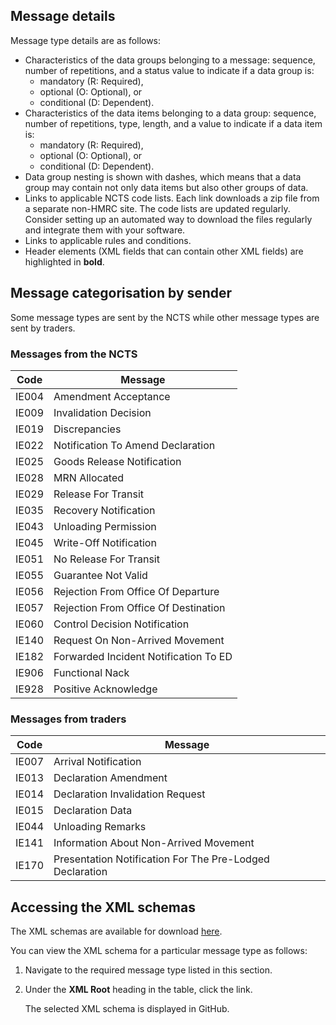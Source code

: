 ## Message details

Message type details are as follows: 

- Characteristics of the data groups belonging to a message: sequence, number of repetitions, and a status value to indicate if a data group is: 
    - mandatory (R: Required), 
    - optional (O: Optional), or 
    - conditional (D: Dependent).
- Characteristics of the data items belonging to a data group: sequence, number of repetitions, type, length, and a value to indicate if a data item is: 
    - mandatory (R: Required), 
    - optional (O: Optional), or 
    - conditional (D: Dependent).
- Data group nesting is shown with dashes, which means that a data group may contain not only data items but also other groups of data. 
- Links to applicable NCTS code lists. Each link downloads a zip file from a separate non-HMRC site. The code lists are updated regularly. Consider setting up an automated way to download the files regularly and integrate them with your software.
- Links to applicable rules and conditions. 
- Header elements (XML fields that can contain other XML fields) are highlighted in **bold**.

## Message categorisation by sender

Some message types are sent by the NCTS while other message types are sent by traders.

### Messages from the NCTS

| Code  | Message                               |
| ----- | ------------------------------------- |
| IE004 | Amendment Acceptance                  |
| IE009 | Invalidation Decision                 |
| IE019 | Discrepancies                         |
| IE022 | Notification To Amend Declaration     |
| IE025 | Goods Release Notification            |
| IE028 | MRN Allocated                         |
| IE029 | Release For Transit                   |
| IE035 | Recovery Notification                 |
| IE043 | Unloading Permission                  |
| IE045 | Write-Off Notification                |
| IE051 | No Release For Transit                |
| IE055 | Guarantee Not Valid                   |
| IE056 | Rejection From Office Of Departure    |
| IE057 | Rejection From Office Of Destination  |
| IE060 | Control Decision Notification         |
| IE140 | Request On Non-Arrived Movement       |
| IE182 | Forwarded Incident Notification To ED |
| IE906 | Functional Nack                       |
| IE928 | Positive Acknowledge                  |

### Messages from traders

| Code  | Message                                                  |
| ----- | -------------------------------------------------------- |
| IE007 | Arrival Notification                                     |
| IE013 | Declaration Amendment                                    |
| IE014 | Declaration Invalidation Request                         |
| IE015 | Declaration Data                                         |
| IE044 | Unloading Remarks                                        |
| IE141 | Information About Non-Arrived Movement                   |
| IE170 | Presentation Notification For The Pre-Lodged Declaration |

## Accessing the XML schemas

The XML schemas are available for download [here](https://github.com/hmrc/transit-movements-validator/tree/main/conf/xsd).

You can view the XML schema for a particular message type as follows:

1. Navigate to the required message type listed in this section.
1. Under the **XML Root** heading in the table, click the link. 
   
    The selected XML schema is displayed in GitHub.

